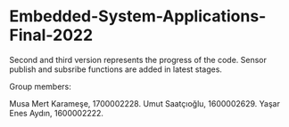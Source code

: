 # Embedded-System-Applications-Final-2022
Second and third version represents the progress of the code. Sensor publish and subsribe functions are added in latest stages.

Group members:

Musa Mert Karameşe, 1700002228.
Umut Saatçıoğlu, 1600002629.
Yaşar Enes Aydın, 1600002222.
